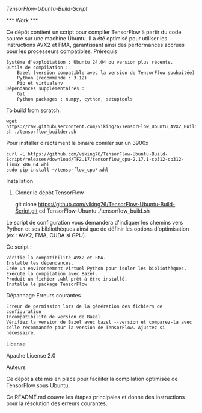 *TensorFlow-Ubuntu-Build-Script*


*** Work ***



Ce dépôt contient un script pour compiler TensorFlow à partir du code source sur une machine Ubuntu. Il a été optimisé pour utiliser les instructions AVX2 et FMA, garantissant ainsi des performances accrues pour les processeurs compatibles.
Prérequis

    Système d'exploitation : Ubuntu 24.04 ou version plus récente.
    Outils de compilation :
        Bazel (version compatible avec la version de TensorFlow souhaitée)
        Python (recommandé : 3.12)
        Pip et virtualenv
    Dépendances supplémentaires :
        Git
        Python packages : numpy, cython, setuptools

To build from scratch:

    wget https://raw.githubusercontent.com/viking76/TensorFlow_Ubuntu_AVX2_Build/refs/heads/main/tensorflow_builder.sh
    sh ./tensorflow_builder.sh
    
Pour installer directement le binaire comiler sur un 3900x

    curl -L https://github.com/viking76/TensorFlow-Ubuntu-Build-Script/releases/download/TF2.17/tensorflow_cpu-2.17.1-cp312-cp312-linux_x86_64.whl
    sudo pip install ~/tensorflow_cpu*.whl

Installation
1. Cloner le dépôt TensorFlow

    git clone https://github.com/viking76/TensorFlow-Ubuntu-Build-Script.git
    cd TensorFlow-Ubuntu
    ./tensorflow_build.sh



Le script de configuration vous demandera d'indiquer les chemins vers Python et ses bibliothèques ainsi que de définir les options d'optimisation (ex : AVX2, FMA, CUDA si GPU).


Ce script :

    Vérifie la compatibilité AVX2 et FMA.
    Installe les dépendances.
    Crée un environnement virtuel Python pour isoler les bibliothèques.
    Exécute la compilation avec Bazel.
    Produit un fichier .whl prêt à être installé.
    Installe le package TensorFlow


Dépannage
Erreurs courantes

    Erreur de permission lors de la génération des fichiers de configuration
    Incompatibilité de version de Bazel
    Vérifiez la version de Bazel avec bazel --version et comparez-la avec celle recommandée pour la version de TensorFlow. Ajustez si nécessaire.

License

Apache License 2.0

Auteurs

Ce dépôt a été mis en place pour faciliter la compilation optimisée de TensorFlow sous Ubuntu.

Ce README.md couvre les étapes principales et donne des instructions pour la résolution des erreurs courantes.
